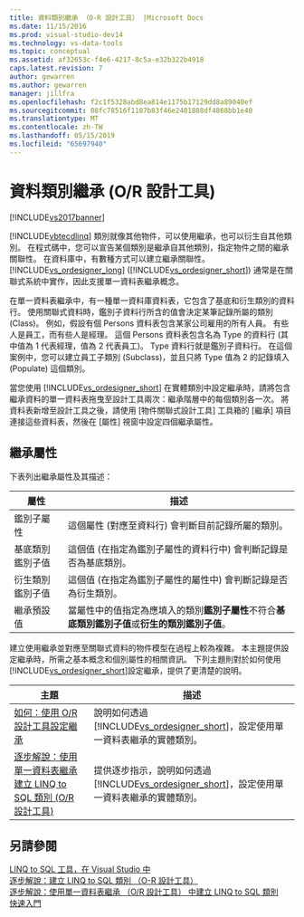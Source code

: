 ```yaml
---
title: 資料類別繼承 （O-R 設計工具） |Microsoft Docs
ms.date: 11/15/2016
ms.prod: visual-studio-dev14
ms.technology: vs-data-tools
ms.topic: conceptual
ms.assetid: af32653c-f4e6-4217-8c5a-e32b322b4918
caps.latest.revision: 7
author: gewarren
ms.author: gewarren
manager: jillfra
ms.openlocfilehash: f2c1f5328abd8ea814e1175b17129dd8a89040ef
ms.sourcegitcommit: 08fc78516f1107b83f46e2401888df4868bb1e40
ms.translationtype: MT
ms.contentlocale: zh-TW
ms.lasthandoff: 05/15/2019
ms.locfileid: "65697940"
---
```

# <a name="data-class-inheritance-or-designer"></a>資料類別繼承 (O/R 設計工具)
[!INCLUDE[vs2017banner](../includes/vs2017banner.md)]

[!INCLUDE[vbtecdlinq](../includes/vbtecdlinq-md.md)] 類別就像其他物件，可以使用繼承，也可以衍生自其他類別。 在程式碼中，您可以宣告某個類別是繼承自其他類別，指定物件之間的繼承關聯性。 在資料庫中，有數種方式可以建立繼承關聯性。 [!INCLUDE[vs_ordesigner_long](../includes/vs-ordesigner-long-md.md)] ([!INCLUDE[vs_ordesigner_short](../includes/vs-ordesigner-short-md.md)]) 通常是在關聯式系統中實作，因此支援單一資料表繼承概念。  
  
 在單一資料表繼承中，有一種單一資料庫資料表，它包含了基底和衍生類別的資料行。 使用關聯式資料時，鑑別子資料行所含的值會決定某筆記錄所屬的類別 (Class)。 例如，假設有個 Persons 資料表包含某家公司雇用的所有人員。 有些人是員工，而有些人是經理。 這個 Persons 資料表包含名為 Type 的資料行 (其中值為 1 代表經理，值為 2 代表員工)。 Type 資料行就是鑑別子資料行。 在這個案例中，您可以建立員工子類別 (Subclass)，並且只將 Type 值為 2 的記錄填入 (Populate) 這個類別。  
  
 當您使用 [!INCLUDE[vs_ordesigner_short](../includes/vs-ordesigner-short-md.md)] 在實體類別中設定繼承時，請將包含繼承資料的單一資料表拖曳至設計工具兩次：繼承階層中的每個類別各一次。 將資料表新增至設計工具之後，請使用 [物件關聯式設計工具] 工具箱的 [繼承] 項目連接這些資料表，然後在 [屬性] 視窗中設定四個繼承屬性。  
  
## <a name="inheritance-properties"></a>繼承屬性  
 下表列出繼承屬性及其描述：  
  
|屬性|描述|  
|--------------|-----------------|  
|鑑別子屬性|這個屬性 (對應至資料行) 會判斷目前記錄所屬的類別。|  
|基底類別鑑別子值|這個值 (在指定為鑑別子屬性的資料行中) 會判斷記錄是否為基底類別。|  
|衍生類別鑑別子值|這個值 (在指定為鑑別子屬性的屬性中) 會判斷記錄是否為衍生類別。|  
|繼承預設值|當屬性中的值指定為應填入的類別**鑑別子屬性**不符合**基底類別鑑別子值**或**衍生的類別鑑別子值**。|  
  
 建立使用繼承並對應至關聯式資料的物件模型在過程上較為複雜。 本主題提供設定繼承時，所需之基本概念和個別屬性的相關資訊。 下列主題則對於如何使用 [!INCLUDE[vs_ordesigner_short](../includes/vs-ordesigner-short-md.md)]設定繼承，提供了更清楚的說明。  
  
|主題|描述|  
|-----------|-----------------|  
|[如何：使用 O/R 設計工具設定繼承](../data-tools/how-to-configure-inheritance-by-using-the-o-r-designer.md)|說明如何透過 [!INCLUDE[vs_ordesigner_short](../includes/vs-ordesigner-short-md.md)]，設定使用單一資料表繼承的實體類別。|  
|[逐步解說：使用單一資料表繼承建立 LINQ to SQL 類別 (O/R 設計工具)](../data-tools/walkthrough-creating-linq-to-sql-classes-by-using-single-table-inheritance-o-r-designer.md)|提供逐步指示，說明如何透過 [!INCLUDE[vs_ordesigner_short](../includes/vs-ordesigner-short-md.md)]，設定使用單一資料表繼承的實體類別。|  
  
## <a name="see-also"></a>另請參閱  
 [LINQ to SQL 工具，在 Visual Studio 中](../data-tools/linq-to-sql-tools-in-visual-studio2.md)   
 [逐步解說：建立 LINQ to SQL 類別 （O-R 設計工具）](https://msdn.microsoft.com/library/35aad4a4-2e8a-46e2-ae09-5fbfd333c233)   
 [逐步解說：使用單一資料表繼承 （O/R 設計工具） 中建立 LINQ to SQL 類別](../data-tools/walkthrough-creating-linq-to-sql-classes-by-using-single-table-inheritance-o-r-designer.md)   
 [快速入門](https://msdn.microsoft.com/library/db8a557a-fef8-4f4f-bb91-8cff7250ee25)
